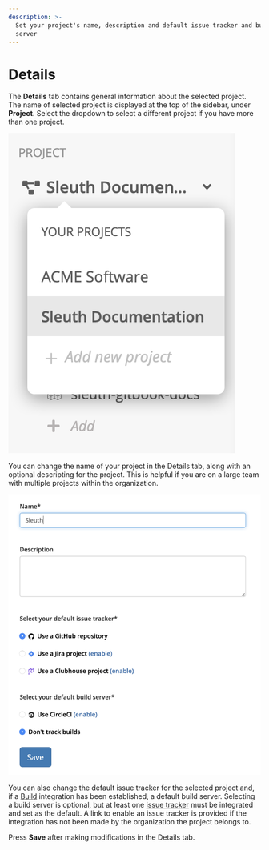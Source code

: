```yaml
---
description: >-
  Set your project's name, description and default issue tracker and build
  server
---
```


# Details

The **Details** tab contains general information about the selected project. The name of selected project is displayed at the top of the sidebar, under **Project**. Select the dropdown to select a different project if you have more than one project. 

![Project selector in the sidebar](../../.gitbook/assets/project_selector.png)

You can change the name of your project in the Details tab, along with an optional descripting for the project. This is helpful if you are on a large team with multiple projects within the organization. 

![Details tab in Project Settings](../../.gitbook/assets/details.png)

You can also change the default issue tracker for the selected project and, if a [Build](../../integrations-1/builds/) integration has been established, a default build server. Selecting a build server is optional, but at least one [issue tracker](../../integrations-1/issue-trackers/) must be integrated and set as the default. A link to enable an issue tracker is provided if the integration has not been made by the organization the project belongs to. 

Press **Save** after making modifications in the Details tab. 

